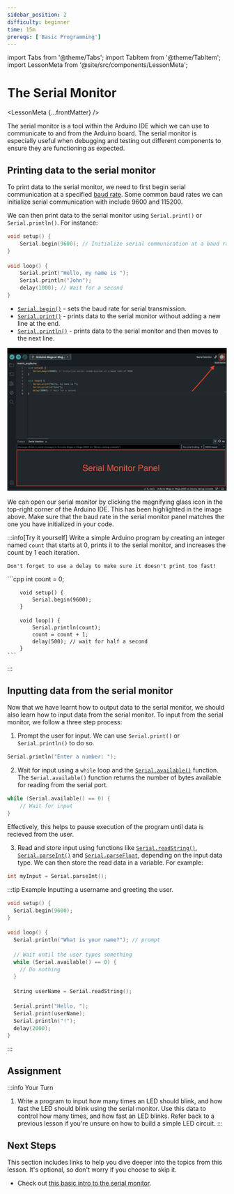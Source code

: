 ```yaml
---
sidebar_position: 2
difficulty: beginner
time: 15m
prereqs: ['Basic Programming']
---
```


import Tabs from '@theme/Tabs';
import TabItem from '@theme/TabItem';
import LessonMeta from '@site/src/components/LessonMeta';

# The Serial Monitor

<LessonMeta {...frontMatter} />

The serial monitor is a tool within the Arduino IDE which we can use to communicate to and from the Arduino board. The serial monitor is especially useful when debugging and testing out different components to ensure they are functioning as expected. 

## Printing data to the serial monitor

To print data to the serial monitor, we need to first begin serial communication at a specified [baud rate](https://en.wikipedia.org/wiki/Baud). Some common baud rates we can initialize serial communication with include 9600 and 115200. 

We can then print data to the serial monitor using `Serial.print()` or `Serial.println()`.  For instance:

```cpp
void setup() {
    Serial.begin(9600); // Initialize serial communication at a baud rate of 9600
}

void loop() {
    Serial.print("Hello, my name is ");
    Serial.println("John"); 
    delay(1000); // Wait for a second
}
```

- [`Serial.begin()`](https://docs.arduino.cc/language-reference/en/functions/communication/serial/begin/) - sets the baud rate for serial transmission.
- [`Serial.print()`](https://docs.arduino.cc/language-reference/en/functions/communication/serial/print/) - prints data to the serial monitor without adding a new line at the end. 
- [`Serial.println()`](https://docs.arduino.cc/language-reference/en/functions/communication/serial/println/) - prints data to the serial monitor and then moves to the next line. 

![Serial monitor panel](img/serial-monitor-panel.png)

We can open our serial monitor by clicking the magnifying glass icon in the top-right corner of the Arduino IDE. This has been  highlighted in the image above. Make sure that the baud rate in the serial monitor panel matches the one you have initialized in your code.

:::info[Try it yourself]
<Tabs>
  <TabItem value="problem" label="Problem">
    Write a simple Arduino program by creating an integer named `count` that starts at 0, prints it to the serial monitor, and increases the count by 1 each iteration. 

    Don't forget to use a delay to make sure it doesn't print too fast!
  </TabItem>
  <TabItem value="solution" label="Solution">
    ```cpp
        int count = 0;

        void setup() {
            Serial.begin(9600);
        }

        void loop() {
            Serial.println(count);
            count = count + 1;
            delay(500); // wait for half a second
        }
    ```
  </TabItem>
</Tabs>
:::

## Inputting data from the serial monitor

Now that we have learnt how to output data to the serial monitor, we should also learn how to input data from the serial monitor. To input from the serial monitor, we follow a three step process:

1. Prompt the user for input. We can use `Serial.print()` or `Serial.println()` to do so.

```cpp
Serial.println("Enter a number: ");
```

2. Wait for input using a `while` loop and the [`Serial.available()`](https://docs.arduino.cc/language-reference/en/functions/communication/serial/available/) function. The `Serial.available()` function returns the number of bytes available for reading from the serial port.

```cpp
while (Serial.available() == 0) {
    // Wait for input
}
```

Effectively, this helps to pause execution of the program until data is recieved from the user. 

3. Read and store input using functions like [`Serial.readString()`](https://docs.arduino.cc/language-reference/en/functions/communication/serial/readString/), [`Serial.parseInt()`](https://docs.arduino.cc/language-reference/en/functions/communication/serial/parseInt/) and [`Serial.parseFloat`](https://docs.arduino.cc/language-reference/en/functions/communication/serial/parseFloat/), depending on the input data type. We can then store the read data in a variable. For example:

```cpp
int myInput = Serial.parseInt();
```

:::tip Example
Inputting a username and greeting the user.

```cpp
void setup() {
  Serial.begin(9600);
}

void loop() {
  Serial.println("What is your name?"); // prompt

  // Wait until the user types something
  while (Serial.available() == 0) {
    // Do nothing
  }

  String userName = Serial.readString();

  Serial.print("Hello, ");
  Serial.print(userName);
  Serial.println("!");
  delay(2000); 
}
```
:::

## Assignment 

:::info Your Turn
1. Write a program to input how many times an LED should blink, and how fast the LED should blink using the serial monitor. Use this data to control how many times, and how fast an LED blinks. Refer back to a previous lesson if you're unsure on how to build a simple LED circuit. 
::: 

## Next Steps

This section includes links to help you dive deeper into the topics from this lesson. It's optional, so don't worry if you choose to skip it.

- Check out [this basic intro to the serial monitor](https://docs.arduino.cc/software/ide-v2/tutorials/ide-v2-serial-monitor/).
